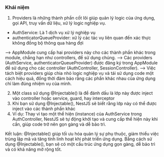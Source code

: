 ### Khái niệm

1. Providers là những thành phần cốt lõi giúp quản lý logic của ứng dụng, gọi API, truy vấn dữ liệu, xử lý logic nghiệp vụ.

- AuthService: Là 1 dịch vụ xử lý nghiệp vụ
- authenticatorQueueProvider: xử lý các tác vụ liên quan đến xác thực không đồng bộ thông qua hàng đợi

--> AppModule cung cấp hai providers này cho các thành phần khác trong module, chẳng hạn như controllers, để sử dụng chúng.
--> Các providers (AuthService, authenticatorQueueProvider) được đăng ký trong AppModule để sử dụng cho các controller (AuthController, SessionController).
--> Việc tách biệt providers giúp chia nhỏ logic nghiệp vụ và tái sử dụng code một cách hiệu quả, đồng thời đảm bảo rằng các phần khác nhau của ứng dụng chỉ làm đúng nhiệm vụ của mình.

2. Một class sử dụng @Injectable() là để đánh dấu là lớp này được inject vào controller hoặc service, guard, hay interceptor
3. Khi bạn sử dụng @Injectable(), NestJS sẽ biết rằng lớp này có thể được inject vào các thành phần khác
4. Ví dụ: Thay vì tạo một thể hiện (instance) của AuthService trong AuthController, NestJS sẽ tự động khởi tạo và cung cấp thể hiện này khi cần, giúp code trở nên gọn gàng và dễ bảo trì.

Kết luận: @Injectable() giúp tối ưu hóa quản lý sự phụ thuộc, giảm thiểu việc trùng lặp mã và tăng tính linh hoạt khi phát triển ứng dụng.
Bằng cách sử dụng @Injectable(), bạn sẽ có một cấu trúc ứng dụng gọn gàng, dễ bảo trì và có khả năng mở rộng tốt.
